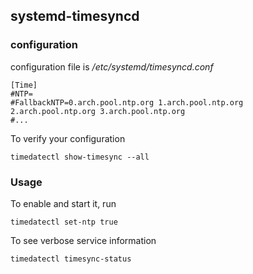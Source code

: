 ## systemd-timesyncd

### configuration

configuration file is */etc/systemd/timesyncd.conf*

```shell
[Time]
#NTP=
#FallbackNTP=0.arch.pool.ntp.org 1.arch.pool.ntp.org 2.arch.pool.ntp.org 3.arch.pool.ntp.org
#...
```

To verify your configuration

```shell
timedatectl show-timesync --all
```

### Usage

To enable and start it, run

```shell
timedatectl set-ntp true
```

To see verbose service information

```shell
timedatectl timesync-status
```